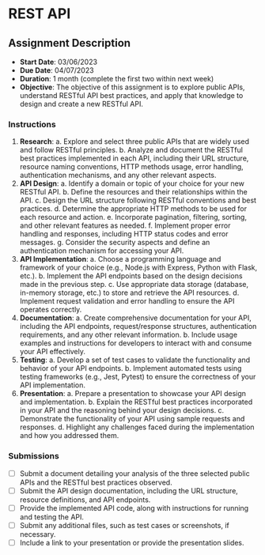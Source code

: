 # REST API

## Assignment Description

- **Start Date**: 03/06/2023
- **Due Date**: 04/07/2023
- **Duration**: 1 month (complete the first two within next week)
- **Objective**: The objective of this assignment is to explore public APIs,
  understand RESTful API best practices, and apply that knowledge to design and
  create a new RESTful API.

### Instructions

1. **Research**:
   a. Explore and select three public APIs that are widely used and follow
   RESTful principles.
   b. Analyze and document the RESTful best practices implemented in each API,
   including their URL structure, resource naming conventions, HTTP methods
   usage, error handling, authentication mechanisms, and any other relevant
   aspects.
2. **API Design**:
   a. Identify a domain or topic of your choice for your new RESTful API.
   b. Define the resources and their relationships within the API.
   c. Design the URL structure following RESTful conventions and best
   practices.
   d. Determine the appropriate HTTP methods to be used for each resource and
   action.
   e. Incorporate pagination, filtering, sorting, and other relevant features
   as needed.
   f. Implement proper error handling and responses, including HTTP status
   codes and error messages.
   g. Consider the security aspects and define an authentication mechanism for
   accessing your API.
3. **API Implementation**:
   a. Choose a programming language and framework of your choice (e.g., Node.js
   with Express, Python with Flask, etc.).
   b. Implement the API endpoints based on the design decisions made in the
   previous step.
   c. Use appropriate data storage (database, in-memory storage, etc.) to store
   and retrieve the API resources.
   d. Implement request validation and error handling to ensure the API
   operates correctly.
4. **Documentation**:
   a. Create comprehensive documentation for your API, including the API
   endpoints, request/response structures, authentication requirements, and any
   other relevant information.
   b. Include usage examples and instructions for developers to interact with
   and consume your API effectively.
5. **Testing**:
   a. Develop a set of test cases to validate the functionality and behavior of
   your API endpoints.
   b. Implement automated tests using testing frameworks (e.g., Jest, Pytest)
   to ensure the correctness of your API implementation.
6. **Presentation**:
   a. Prepare a presentation to showcase your API design and implementation.
   b. Explain the RESTful best practices incorporated in your API and the
   reasoning behind your design decisions.
   c. Demonstrate the functionality of your API using sample requests and
   responses.
   d. Highlight any challenges faced during the implementation and how you
   addressed them.

### Submissions

- [ ] Submit a document detailing your analysis of the three selected public
      APIs and the RESTful best practices observed.
- [ ] Submit the API design documentation, including the URL structure,
      resource definitions, and API endpoints.
- [ ] Provide the implemented API code, along with instructions for running and
      testing the API.
- [ ] Submit any additional files, such as test cases or screenshots, if
      necessary.
- [ ] Include a link to your presentation or provide the presentation slides.
